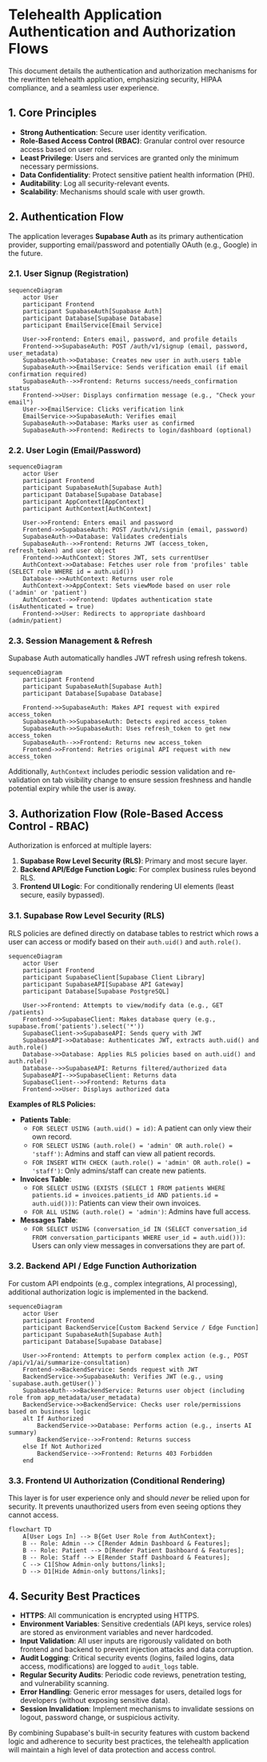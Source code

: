 # Telehealth Application Authentication and Authorization Flows

This document details the authentication and authorization mechanisms for the rewritten telehealth application, emphasizing security, HIPAA compliance, and a seamless user experience.

## 1. Core Principles

*   **Strong Authentication**: Secure user identity verification.
*   **Role-Based Access Control (RBAC)**: Granular control over resource access based on user roles.
*   **Least Privilege**: Users and services are granted only the minimum necessary permissions.
*   **Data Confidentiality**: Protect sensitive patient health information (PHI).
*   **Auditability**: Log all security-relevant events.
*   **Scalability**: Mechanisms should scale with user growth.

## 2. Authentication Flow

The application leverages **Supabase Auth** as its primary authentication provider, supporting email/password and potentially OAuth (e.g., Google) in the future.

### 2.1. User Signup (Registration)

```mermaid
sequenceDiagram
    actor User
    participant Frontend
    participant SupabaseAuth[Supabase Auth]
    participant Database[Supabase Database]
    participant EmailService[Email Service]

    User->>Frontend: Enters email, password, and profile details
    Frontend->>SupabaseAuth: POST /auth/v1/signup (email, password, user_metadata)
    SupabaseAuth->>Database: Creates new user in auth.users table
    SupabaseAuth->>EmailService: Sends verification email (if email confirmation required)
    SupabaseAuth-->>Frontend: Returns success/needs_confirmation status
    Frontend->>User: Displays confirmation message (e.g., "Check your email")
    User->>EmailService: Clicks verification link
    EmailService->>SupabaseAuth: Verifies email
    SupabaseAuth->>Database: Marks user as confirmed
    SupabaseAuth->>Frontend: Redirects to login/dashboard (optional)
```

### 2.2. User Login (Email/Password)

```mermaid
sequenceDiagram
    actor User
    participant Frontend
    participant SupabaseAuth[Supabase Auth]
    participant Database[Supabase Database]
    participant AppContext[AppContext]
    participant AuthContext[AuthContext]

    User->>Frontend: Enters email and password
    Frontend->>SupabaseAuth: POST /auth/v1/signin (email, password)
    SupabaseAuth->>Database: Validates credentials
    SupabaseAuth-->>Frontend: Returns JWT (access_token, refresh_token) and user object
    Frontend->>AuthContext: Stores JWT, sets currentUser
    AuthContext->>Database: Fetches user role from 'profiles' table (SELECT role WHERE id = auth.uid())
    Database-->>AuthContext: Returns user role
    AuthContext->>AppContext: Sets viewMode based on user role ('admin' or 'patient')
    AuthContext-->>Frontend: Updates authentication state (isAuthenticated = true)
    Frontend->>User: Redirects to appropriate dashboard (admin/patient)
```

### 2.3. Session Management & Refresh

Supabase Auth automatically handles JWT refresh using refresh tokens.

```mermaid
sequenceDiagram
    participant Frontend
    participant SupabaseAuth[Supabase Auth]
    participant Database[Supabase Database]

    Frontend->>SupabaseAuth: Makes API request with expired access_token
    SupabaseAuth->>SupabaseAuth: Detects expired access_token
    SupabaseAuth->>SupabaseAuth: Uses refresh_token to get new access_token
    SupabaseAuth-->>Frontend: Returns new access_token
    Frontend->>Frontend: Retries original API request with new access_token
```

Additionally, `AuthContext` includes periodic session validation and re-validation on tab visibility change to ensure session freshness and handle potential expiry while the user is away.

## 3. Authorization Flow (Role-Based Access Control - RBAC)

Authorization is enforced at multiple layers:

1.  **Supabase Row Level Security (RLS)**: Primary and most secure layer.
2.  **Backend API/Edge Function Logic**: For complex business rules beyond RLS.
3.  **Frontend UI Logic**: For conditionally rendering UI elements (least secure, easily bypassed).

### 3.1. Supabase Row Level Security (RLS)

RLS policies are defined directly on database tables to restrict which rows a user can access or modify based on their `auth.uid()` and `auth.role()`.

```mermaid
sequenceDiagram
    actor User
    participant Frontend
    participant SupabaseClient[Supabase Client Library]
    participant SupabaseAPI[Supabase API Gateway]
    participant Database[Supabase PostgreSQL]

    User->>Frontend: Attempts to view/modify data (e.g., GET /patients)
    Frontend->>SupabaseClient: Makes database query (e.g., supabase.from('patients').select('*'))
    SupabaseClient->>SupabaseAPI: Sends query with JWT
    SupabaseAPI->>Database: Authenticates JWT, extracts auth.uid() and auth.role()
    Database->>Database: Applies RLS policies based on auth.uid() and auth.role()
    Database-->>SupabaseAPI: Returns filtered/authorized data
    SupabaseAPI-->>SupabaseClient: Returns data
    SupabaseClient-->>Frontend: Returns data
    Frontend->>User: Displays authorized data
```

**Examples of RLS Policies:**

*   **Patients Table**:
    *   `FOR SELECT USING (auth.uid() = id)`: A patient can only view their own record.
    *   `FOR SELECT USING (auth.role() = 'admin' OR auth.role() = 'staff')`: Admins and staff can view all patient records.
    *   `FOR INSERT WITH CHECK (auth.role() = 'admin' OR auth.role() = 'staff')`: Only admins/staff can create new patients.
*   **Invoices Table**:
    *   `FOR SELECT USING (EXISTS (SELECT 1 FROM patients WHERE patients.id = invoices.patients_id AND patients.id = auth.uid()))`: Patients can view their own invoices.
    *   `FOR ALL USING (auth.role() = 'admin')`: Admins have full access.
*   **Messages Table**:
    *   `FOR SELECT USING (conversation_id IN (SELECT conversation_id FROM conversation_participants WHERE user_id = auth.uid()))`: Users can only view messages in conversations they are part of.

### 3.2. Backend API / Edge Function Authorization

For custom API endpoints (e.g., complex integrations, AI processing), additional authorization logic is implemented in the backend.

```mermaid
sequenceDiagram
    actor User
    participant Frontend
    participant BackendService[Custom Backend Service / Edge Function]
    participant SupabaseAuth[Supabase Auth]
    participant Database[Supabase Database]

    User->>Frontend: Attempts to perform complex action (e.g., POST /api/v1/ai/summarize-consultation)
    Frontend->>BackendService: Sends request with JWT
    BackendService->>SupabaseAuth: Verifies JWT (e.g., using `supabase.auth.getUser()`)
    SupabaseAuth-->>BackendService: Returns user object (including role from app_metadata/user_metadata)
    BackendService->>BackendService: Checks user role/permissions based on business logic
    alt If Authorized
        BackendService->>Database: Performs action (e.g., inserts AI summary)
        BackendService-->>Frontend: Returns success
    else If Not Authorized
        BackendService-->>Frontend: Returns 403 Forbidden
    end
```

### 3.3. Frontend UI Authorization (Conditional Rendering)

This layer is for user experience only and should *never* be relied upon for security. It prevents unauthorized users from even seeing options they cannot access.

```mermaid
flowchart TD
    A[User Logs In] --> B{Get User Role from AuthContext};
    B -- Role: Admin --> C[Render Admin Dashboard & Features];
    B -- Role: Patient --> D[Render Patient Dashboard & Features];
    B -- Role: Staff --> E[Render Staff Dashboard & Features];
    C --> C1[Show Admin-only buttons/links];
    D --> D1[Hide Admin-only buttons/links];
```

## 4. Security Best Practices

*   **HTTPS**: All communication is encrypted using HTTPS.
*   **Environment Variables**: Sensitive credentials (API keys, service roles) are stored as environment variables and never hardcoded.
*   **Input Validation**: All user inputs are rigorously validated on both frontend and backend to prevent injection attacks and data corruption.
*   **Audit Logging**: Critical security events (logins, failed logins, data access, modifications) are logged to `audit_logs` table.
*   **Regular Security Audits**: Periodic code reviews, penetration testing, and vulnerability scanning.
*   **Error Handling**: Generic error messages for users, detailed logs for developers (without exposing sensitive data).
*   **Session Invalidation**: Implement mechanisms to invalidate sessions on logout, password change, or suspicious activity.

By combining Supabase's built-in security features with custom backend logic and adherence to security best practices, the telehealth application will maintain a high level of data protection and access control.